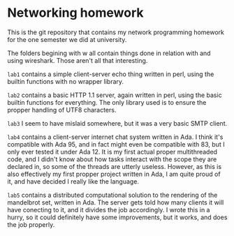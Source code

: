 # Networking homework

This is the git repository that contains my network programming homework for 
the one semester we did at university.

The folders begining with w all contain things done in relation with and using 
wireshark. Those aren't all that interesting.

`lab1` contains a simple client-server echo thing written in perl, using the 
builtin functions with no wrapper library.

`lab2` contains a basic HTTP 1.1 server, again written in perl, using the basic
builtin functions for everything. The only library used is to ensure the propper
handling of UTF8 characters.

`lab3` I seem to have mislaid somewhere, but it was a very basic SMTP client.

`lab4` contains a client-server internet chat system written in Ada. I think it's
compatible with Ada 95, and in fact might even be compatible with 83, but I only 
ever tested it under Ada 12. It is my first actual proper multithreaded code, and I
didn't know about how tasks interact with the scope they are declared in, so some
of the threads are utterly useless. However, as this is also effectively my first
propper project written in Ada, I am quite proud of it, and have decided I really
like the language.

`lab5` contains a distributed computational solution to the rendering of the 
mandelbrot set, written in Ada. The server gets told how many clients it will
have conecting to it, and it divides the job accordingly. I wrote this in a 
hurry, so it could definitely have some improvements, but it works, and does
the job properly.

